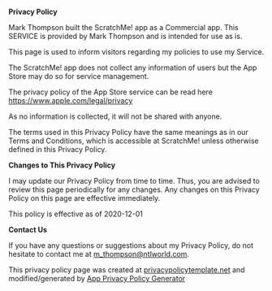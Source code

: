 **Privacy Policy**

Mark Thompson built the ScratchMe! app as a Commercial app. This SERVICE is provided by Mark Thompson and is intended for use as is.

This page is used to inform visitors regarding my policies to use my Service.

The ScratchMe! app does not collect any information of users but the App Store may do so for service management.

The privacy policy of the App Store service can be read here https://www.apple.com/legal/privacy

As no information is collected, it will not be shared with anyone. 

The terms used in this Privacy Policy have the same meanings as in our Terms and Conditions, which is accessible at ScratchMe! unless otherwise defined in this Privacy Policy.

**Changes to This Privacy Policy**

I may update our Privacy Policy from time to time. Thus, you are advised to review this page periodically for any changes. Any changes on this Privacy Policy on this page are effective immediately.

This policy is effective as of 2020-12-01

**Contact Us**

If you have any questions or suggestions about my Privacy Policy, do not hesitate to contact me at m_thompson@ntlworld.com.

This privacy policy page was created at [privacypolicytemplate.net](https://privacypolicytemplate.net) and modified/generated by [App Privacy Policy Generator](https://app-privacy-policy-generator.nisrulz.com/)
